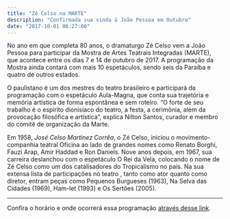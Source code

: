 ```yaml
---
title: "Zé Celso na MARTE"
description: "Confirmada sua vinda à João Pessoa em Outubro"
date: "2017-10-01 06:27:00"
---
```


No ano em que completa 80 anos, o dramaturgo Zé Celso vem a João Pessoa para participar da Mostra de Artes Teatrais Integradas (MARTE), que acontece entre os dias 7 e 14 de outubro de 2017. A programação da Mostra ainda contará com mais 10 espetáculos, sendo seis da Paraíba e quatro de outros estados.

O paulistano é um dos mestres do teatro brasileiro e participará da programação com o espetáculo Aula-Magna, que conta sua trajetória e memória artística de forma espontânea e sem roteiro. “O forte de seu trabalho é o espírito dionisíaco do teatro, a festa, a cerimônia, além da provocação filosófica e artística”, explica Nilton Santos, curador e membro do comitê de organização da Marte.

Em 1958, *José Celso Martinez Corrêa*, o Zé Celso, iniciou o movimento-companhia teatral Oficina ao lado de grandes nomes como Renato Borghi, Fauzi Arap, Amir Haddad e Ron Daniels. Nove anos depois, em 1967, sua carreira deslanchou com o espetáculo O Rei da Vela, colocando o nome de Zé Celso como um dos catalisadores do Tropicalismo no país. Na sua extensa lista de participações no teatro , tanto como ator quanto como diretor, entram peças como Pequenos Burgueses (1963), Na Selva das Cidades (1969), Ham-let (1993) e Os Sertões (2005).

----------------------

Confira o horário e onde ocorrerá essa programação [através desse link](/programacao.html#horarios?ze-celso).
